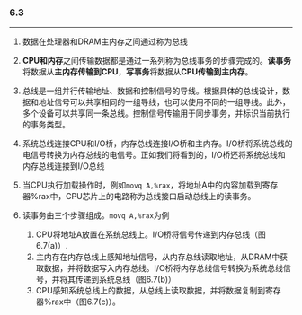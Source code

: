 ### 6.3

____

1. 数据在处理器和DRAM主内存之间通过称为总线

2. **CPU和内存**之间传输数据都是通过一系列称为总线事务的步骤完成的。**读事务**将数据从**主内存传输到CPU**，**写事务**将数据从**CPU传输到主内存**。
3. 总线是一组并行传输地址、数据和控制信号的导线。根据具体的总线设计，数据和地址信号可以共享相同的一组导线，也可以使用不同的一组导线。此外，多个设备可以共享同一条总线。控制信号传输用于同步事务，并标识当前执行的事务类型。
4. 系统总线连接CPU和I/O桥，内存总线连接I/O桥和主内存。I/O桥将系统总线的电信号转换为内存总线的电信号。正如我们将看到的，I/O桥还将系统总线和内存总线连接到I/O总线
5. 当CPU执行加载操作时，例如`movq A,%rax`，将地址A中的内容加载到寄存器%rax中，CPU芯片上的电路称为总线接口启动总线上的读事务。
6. 读事务由三个步骤组成。`movq A,%rax`为例
   1. CPU将地址A放置在系统总线上。I/O桥将信号传递到内存总线（图6.7(a)）.
   2. 主内存在内存总线上感知地址信号，从内存总线读取地址，从DRAM中获取数据，并将数据写入内存总线。I/O桥将内存总线信号转换为系统总线信号，并将其传递到系统总线（图6.7(b)）
   3. CPU感知系统总线上的数据，从总线上读取数据，并将数据复制到寄存器%rax中（图6.7(c)）。